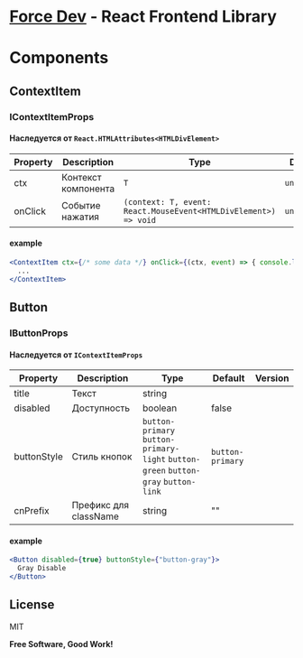 # [Force Dev](http://force-dev.ru) - React Frontend Library


# Components
## ContextItem

### IContextItemProps
#### Наследуется от `React.HTMLAttributes<HTMLDivElement>`
| Property | Description         | Type                                                            | Default      | Version |
|----------|---------------------|-----------------------------------------------------------------|--------------|---------|
| ctx      | Контекст компонента | `T`                                                             | `undefined`  |         |
| onClick  | Событие нажатия     | `(context: T, event: React.MouseEvent<HTMLDivElement>) => void` | `undefined`  |         |

#### example

```jsx
<ContextItem ctx={/* some data */} onClick={(ctx, event) => { console.log("ctx", ctx); }}>
  ...
</ContextItem>
```

## Button

### IButtonProps

#### Наследуется от `IContextItemProps`
| Property    | Description           | Type                                                                               | Default          | Version |
|-------------|-----------------------|------------------------------------------------------------------------------------|------------------|---------|
| title       | Текст                 | string                                                                             |                  |         |
| disabled    | Доступность           | boolean                                                                            | false            |         |
| buttonStyle | Стиль кнопок          | `button-primary` `button-primary-light` `button-green` `button-gray` `button-link` | `button-primary` |         |
| cnPrefix    | Префикс для className | string                                                                             | ""               |         |

#### example

```jsx
<Button disabled={true} buttonStyle={"button-gray"}>
  Gray Disable
</Button>
```

License
----

MIT

**Free Software, Good Work!**
